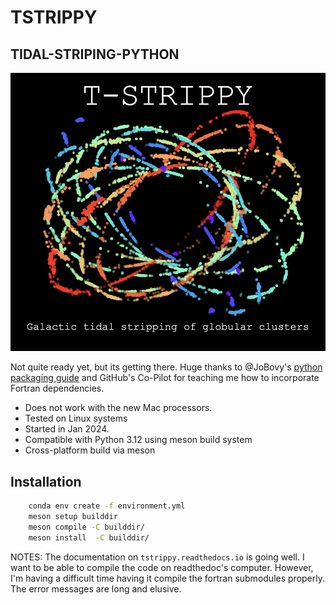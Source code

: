 # TSTRIPPY
## TIDAL-STRIPING-PYTHON

![Tidal Stripping](logo.png)

Not quite ready yet, but its getting there. Huge thanks to @JoBovy's [python packaging guide](https://pythonpackaging.info/) and GitHub's Co-Pilot for teaching me how to incorporate Fortran dependencies. 

- Does not work with the new Mac processors.
- Tested on Linux systems
- Started in Jan 2024. 
- Compatible with Python 3.12 using meson build system
- Cross-platform build via meson


## Installation
```bash
    conda env create -f environment.yml
    meson setup builddir
    meson compile -C builddir/
    meson install  -C builddir/
```

NOTES:
The documentation on `tstrippy.readthedocs.io` is going well. I want to be able to compile the code on readthedoc's computer. However, I'm having a difficult time having it compile the fortran submodules properly. The error messages are long and elusive. 


